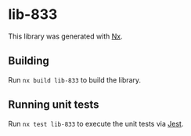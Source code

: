 # lib-833

This library was generated with [Nx](https://nx.dev).

## Building

Run `nx build lib-833` to build the library.

## Running unit tests

Run `nx test lib-833` to execute the unit tests via [Jest](https://jestjs.io).
